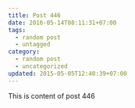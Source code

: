 ```yaml
---
title: Post 446
date: 2016-05-14T08:11:31+07:00
tags:
  - random post
  - untagged
category:
  - random post
  - uncategorized
updated: 2015-05-05T12:40:39+07:00
---
```

This is content of post 446